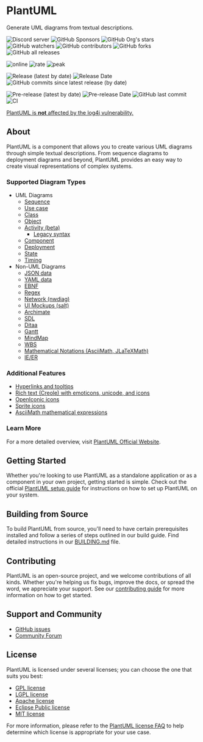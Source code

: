 # PlantUML

Generate UML diagrams from textual descriptions.

![Discord server](https://img.shields.io/discord/1083727021328306236?color=5865F2&logo=discord&logoColor=white)
![GitHub Sponsors](https://img.shields.io/github/sponsors/plantuml?logo=github)
![GitHub Org's stars](https://img.shields.io/github/stars/plantuml)
![GitHub watchers](https://img.shields.io/github/watchers/plantuml/plantuml)
![GitHub contributors](https://img.shields.io/github/contributors-anon/plantuml/plantuml?color=blue)
![GitHub forks](https://img.shields.io/github/forks/plantuml/plantuml)
![GitHub all releases](https://img.shields.io/sourceforge/dt/plantuml?color=blue)

![online](https://img.shields.io/endpoint?url=https://www.plantuml.com/plantuml/badge)
![rate](https://img.shields.io/endpoint?url=https://www.plantuml.com/plantuml/rate)
![peak](https://img.shields.io/endpoint?url=https://www.plantuml.com/plantuml/rate?peak)

![Release (latest by date)](https://img.shields.io/github/v/release/plantuml/plantuml)
![Release Date](https://img.shields.io/github/release-date/plantuml/plantuml?color=blue)
![GitHub commits since latest release (by date)](https://img.shields.io/github/commits-since/plantuml/plantuml/latest)

![Pre-release (latest by date)](https://img.shields.io/github/v/release/plantuml/plantuml?color=chocolate&include_prereleases)
![Pre-release Date](https://img.shields.io/github/release-date-pre/plantuml/plantuml?color=chocolate)
![GitHub last commit](https://img.shields.io/github/last-commit/plantuml/plantuml?color=chocolate)
![CI](https://github.com/plantuml/plantuml/actions/workflows/ci.yml/badge.svg?color=chocolate)

[PlantUML is **not** affected by the log4j vulnerability.](https://github.com/plantuml/plantuml/issues/826)

## About

PlantUML is a component that allows you to create various UML diagrams through simple textual descriptions. From sequence diagrams to deployment diagrams and beyond, PlantUML provides an easy way to create visual representations of complex systems.

### Supported Diagram Types

- UML Diagrams
  - [Sequence](http://plantuml.com/sequence-diagram)
  - [Use case](http://plantuml.com/use-case-diagram)
  - [Class](http://plantuml.com/class-diagram)
  - [Object](http://plantuml.com/object-diagram)
  - [Activity (beta)](http://plantuml.com/activity-diagram-beta)
    - [Legacy syntax](http://plantuml.com/activity-diagram-legacy)
  - [Component](http://plantuml.com/component-diagram)
  - [Deployment](http://plantuml.com/deployment-diagram)
  - [State](http://plantuml.com/state-diagram)
  - [Timing](http://plantuml.com/timing-diagram)
- Non-UML Diagrams
  - [JSON data](http://plantuml.com/json)
  - [YAML data](http://plantuml.com/yaml)
  - [EBNF](http://plantuml.com/ebnf)
  - [Regex](http://plantuml.com/regex)
  - [Network (nwdiag)](http://plantuml.com/nwdiag)
  - [UI Mockups (salt)](http://plantuml.com/salt)
  - [Archimate](http://plantuml.com/archimate-diagram)
  - [SDL](http://plantuml.com/activity-diagram-beta#sdl)
  - [Ditaa](http://plantuml.com/ditaa)
  - [Gantt](http://plantuml.com/gantt-diagram)
  - [MindMap](http://plantuml.com/mindmap-diagram)
  - [WBS](http://plantuml.com/wbs-diagram)
  - [Mathematical Notations (AsciiMath, JLaTeXMath)](http://plantuml.com/ascii-math)
  - [IE/ER](http://plantuml.com/ie-diagram)

### Additional Features

- [Hyperlinks and tooltips](http://plantuml.com/link)
- [Rich text (Creole) with emoticons, unicode, and icons](http://plantuml.com/creole)
- [OpenIconic icons](http://plantuml.com/openiconic)
- [Sprite icons](http://plantuml.com/sprite)
- [AsciiMath mathematical expressions](http://plantuml.com/ascii-math)

### Learn More

For a more detailed overview, visit [PlantUML Official Website](https://plantuml.com/).

## Getting Started

Whether you're looking to use PlantUML as a standalone application or as a component in your own project, getting started is simple. Check out the official [PlantUML setup guide](https://plantuml.com/starting) for instructions on how to set up PlantUML on your system.

## Building from Source

To build PlantUML from source, you'll need to have certain prerequisites installed and follow a series of steps outlined in our build guide. Find detailed instructions in our [BUILDING.md](https://github.com/plantuml/plantuml/blob/master/BUILDING.md) file.

## Contributing

PlantUML is an open-source project, and we welcome contributions of all kinds. Whether you're helping us fix bugs, improve the docs, or spread the word, we appreciate your support. See our [contributing guide](CONTRIBUTING.md) for more information on how to get started.

## Support and Community

- [GitHub issues](https://github.com/plantuml/plantuml/issues/)
- [Community Forum](https://forum.plantuml.net/)

## License

PlantUML is licensed under several licenses; you can choose the one that suits you best:

- [GPL license](https://www.gnu.org/licenses/gpl-3.0.html)
- [LGPL license](https://www.gnu.org/licenses/lgpl-3.0.html)
- [Apache license](https://www.apache.org/licenses/LICENSE-2.0)
- [Eclipse Public license](https://www.eclipse.org/legal/epl-2.0/)
- [MIT license](https://opensource.org/licenses/MIT)

For more information, please refer to the [PlantUML license FAQ](https://plantuml.com/en/faq#ddbc9d04378ee462) to help determine which license is appropriate for your use case.

